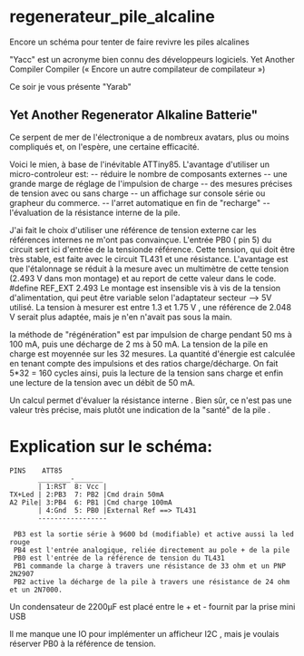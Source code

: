# regenerateur_pile_alcaline
Encore un schéma pour tenter de faire revivre les piles alcalines


"Yacc" est un acronyme bien connu des développeurs logiciels.
Yet Another Compiler Compiler (« Encore un autre compilateur de compilateur »)

Ce soir je vous présente "Yarab" 

## Yet Another Regenerator Alkaline Batterie"

 Ce serpent de mer de l'électronique a de nombreux avatars, plus ou moins compliqués et, on l'espère, une certaine efficacité.

 Voici le mien, à base de l'inévitable ATTiny85.
 L'avantage d'utiliser un micro-controleur est:
 -- réduire le nombre de  composants externes
 -- une grande marge de réglage de l'impulsion de charge
 -- des mesures précises de tension avec ou sans charge
 -- un affichage sur console série ou grapheur du commerce.
 -- l'arret automatique en fin de "recharge"
 -- l'évaluation de la résistance interne de la pile.




 J'ai fait le choix d'utiliser une référence de tension externe car les références internes
 ne m'ont pas convainçue.
 L'entrée PB0 ( pin 5) du circuit sert ici d'entrée de la tensionde référence. 
 Cette tension, qui doit être très stable, est faite avec le circuit TL431 et une résistance.
 L'avantage est que l'étalonnage se réduit à la mesure avec un multimètre de cette tension (2.493 V dans mon montage) et au report de     cette valeur dans le code. 
 \#define  REF_EXT      2.493
 Le montage est insensible vis à vis de la tension d'alimentation, qui peut être variable selon 
 l'adaptateur secteur --> 5V utilisé.
 La tension à mesurer est entre 1.3 et 1.75 V , une référence de 2.048 V serait plus adaptée, mais je n'en n'avait pas sous la main.
 
 la méthode de "régénération" est par impulsion de charge pendant 50 ms à 100 mA, puis une décharge de 2 ms à 50 mA.
 La tension de la pile en charge est moyennée sur les 32 mesures. La quantité d'énergie est calculée en tenant compte des impulsions et   des ratios charge/décharge.
 On fait 5*32 = 160 cycles ainsi, puis la lecture de la tension sans charge et enfin une lecture de la tension avec un débit de 50 mA.

 Un calcul permet d'évaluer la résistance interne . Bien sûr, ce n'est pas une valeur très précise, mais plutôt une indication de la     "santé" de la pile .

#  Explication sur le schéma:

    PINS    ATT85
           ________-_______
           | 1:RST  8: Vcc |
    TX+Led | 2:PB3  7: PB2 |Cmd drain 50mA
    A2 Pile| 3:PB4  6: PB1 |Cmd charge 100mA
           | 4:Gnd  5: PB0 |External Ref ==> TL431
           ----------------- 
```
 PB3 est la sortie série à 9600 bd (modifiable) et active aussi la led rouge 
 PB4 est l'entrée analogique, reliée directement au pole + de la pile
 PB0 est l'entrée de la référence de tension du TL431
 PB1 commande la charge à travers une résistance de 33 ohm et un PNP 2N2907
 PB2 active la décharge de la pile à travers une résistance de 24 ohm et un 2N7000.
 ```
 Un condensateur de 2200µF est placé entre le + et - fournit par la prise mini USB 

 Il me manque une IO pour implémenter un afficheur I2C , mais je voulais réserver PB0 à la référence de tension.
 


